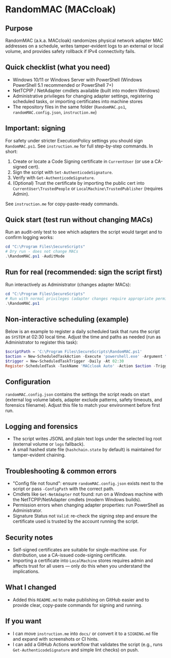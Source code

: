 RandomMAC (MACcloak)
=====================

Purpose
-------
RandomMAC (a.k.a. MACcloak) randomizes physical network adapter MAC addresses on a schedule, writes tamper-evident logs to an external or local volume, and provides safety rollback if IPv4 connectivity fails.

Quick checklist (what you need)
------------------------------
- Windows 10/11 or Windows Server with PowerShell (Windows PowerShell 5.1 recommended or PowerShell 7+)
- NetTCPIP / NetAdapter cmdlets available (built into modern Windows)
- Administrative privileges for changing adapter settings, registering scheduled tasks, or importing certificates into machine stores
- The repository files in the same folder (`RandomMAC.ps1`, `randomMAC.config.json`, `instruction.me`)

Important: signing
------------------
For safety under stricter ExecutionPolicy settings you should sign `RandomMAC.ps1`. See `instruction.me` for full step-by-step commands. In short:

1. Create or locate a Code Signing certificate in `CurrentUser` (or use a CA-signed cert).
2. Sign the script with `Set-AuthenticodeSignature`.
3. Verify with `Get-AuthenticodeSignature`.
4. (Optional) Trust the certificate by importing the public cert into `CurrentUser\TrustedPeople` or `LocalMachine\TrustedPublisher` (requires Admin).

See `instruction.me` for copy-paste-ready commands.

Quick start (test run without changing MACs)
-------------------------------------------
Run an audit-only test to see which adapters the script would target and to confirm logging works:

```powershell
cd "C:\Program Files\SecureScripts"
# Dry run - does not change MACs
.\RandomMAC.ps1 -AuditMode
```

Run for real (recommended: sign the script first)
-------------------------------------------------
Run interactively as Administrator (changes adapter MACs):

```powershell
cd "C:\Program Files\SecureScripts"
# Run with normal privileges (adapter changes require appropriate permissions)
.\RandomMAC.ps1
```

Non-interactive scheduling (example)
------------------------------------
Below is an example to register a daily scheduled task that runs the script as `SYSTEM` at 02:30 local time. Adjust the time and paths as needed (run as Administrator to register this task):

```powershell
$scriptPath = 'C:\Program Files\SecureScripts\RandomMAC.ps1'
$action = New-ScheduledTaskAction -Execute 'powershell.exe' -Argument "-NoProfile -ExecutionPolicy AllSigned -File `"$scriptPath`""
$trigger = New-ScheduledTaskTrigger -Daily -At 02:30
Register-ScheduledTask -TaskName 'MACcloak Auto' -Action $action -Trigger $trigger -RunLevel Highest -User 'SYSTEM' -Description 'MACcloak: Daily MAC randomization with forensic logging' -Force
```

Configuration
-------------
`randomMAC.config.json` contains the settings the script reads on start (external log volume labels, adapter exclude patterns, safety timeouts, and forensics filename). Adjust this file to match your environment before first run.

Logging and forensics
---------------------
- The script writes JSONL and plain text logs under the selected log root (external volume or `logs` fallback).
- A small hashed state file (`hashchain.state` by default) is maintained for tamper-evident chaining.

Troubleshooting & common errors
-------------------------------
- "Config file not found": ensure `randomMAC.config.json` exists next to the script or pass `-ConfigPath` with the correct path.
- Cmdlets like `Get-NetAdapter` not found: run on a Windows machine with the NetTCPIP/NetAdapter cmdlets (modern Windows builds).
- Permission errors when changing adapter properties: run PowerShell as Administrator.
- Signature Status not `Valid`: re-check the signing step and ensure the certificate used is trusted by the account running the script.

Security notes
--------------
- Self-signed certificates are suitable for single-machine use. For distribution, use a CA-issued code-signing certificate.
- Importing a certificate into `LocalMachine` stores requires admin and affects trust for all users — only do this when you understand the implications.

What I changed
--------------
- Added this `README.md` to make publishing on GitHub easier and to provide clear, copy-paste commands for signing and running.

If you want
----------
- I can move `instruction.me` into `docs/` or convert it to a `SIGNING.md` file and expand with screenshots or CI hints.
- I can add a GitHub Actions workflow that validates the script (e.g., runs `Get-AuthenticodeSignature` and simple lint checks) on push.

